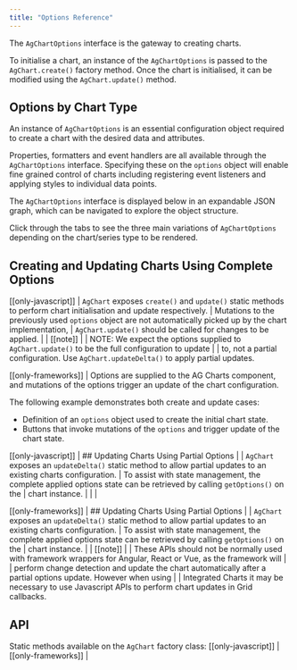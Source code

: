 ```yaml
---
title: "Options Reference"
---
```


The `AgChartOptions` interface is the gateway to creating charts.

To initialise a chart, an instance of the `AgChartOptions` is passed to the `AgChart.create()` factory method. Once the chart is initialised, it can be modified using the `AgChart.update()` method.

## Options by Chart Type

An instance of `AgChartOptions` is an essential configuration object required to create a chart with the desired data and attributes.

Properties, formatters and event handlers are all available through the `AgChartOptions` interface. Specifying these on the `options` object will enable fine grained control of charts including registering event listeners and applying styles to individual data points.

The `AgChartOptions` interface is displayed below in an expandable JSON graph, which can be navigated to explore the object structure.

Click through the tabs to see the three main variations of `AgChartOptions` depending on the chart/series type to be rendered.

<tabs>
    <expandable-snippet label="Cartesian" interfaceName='AgCartesianChartOptions' overrideSrc="charts-api/api.json" breadcrumbs='["options"]' config='{ "lookupRoot": "charts-api" }'></expandable-snippet>
    <expandable-snippet label="Polar" interfaceName='AgPolarChartOptions' overrideSrc="charts-api/api.json" breadcrumbs='["options"]' config='{ "lookupRoot": "charts-api" }'></expandable-snippet>
    <expandable-snippet label="Hierarchy" interfaceName='AgHierarchyChartOptions' overrideSrc="charts-api/api.json" breadcrumbs='["options"]' config='{ "lookupRoot": "charts-api" }'></expandable-snippet>
</tabs>

## Creating and Updating Charts Using Complete Options

[[only-javascript]]
| `AgChart` exposes `create()` and `update()` static methods to perform chart initialisation and update respectively.
| Mutations to the previously used `options` object are not automatically picked up by the chart implementation,
| `AgChart.update()` should be called for changes to be applied.
|
| [[note]]
| | NOTE: We expect the options supplied to `AgChart.update()` to be the full configuration to update
| | to, not a partial configuration. Use `AgChart.updateDelta()` to apply partial updates.

[[only-frameworks]]
| Options are supplied to the AG Charts component, and mutations of the options trigger an update of the chart configuration.

The following example demonstrates both create and update cases:
- Definition of an `options` object used to create the initial chart state.
- Buttons that invoke mutations of the `options` and trigger update of the chart state.

<chart-example title='Create and Update with AgChartOptions' name='create-update' type='generated'></chart-example>

[[only-javascript]]
| ## Updating Charts Using Partial Options
|
| `AgChart` exposes an `updateDelta()` static method to allow partial updates to an existing charts configuration.
| To assist with state management, the complete applied options state can be retrieved by calling `getOptions()` on the
| chart instance.
|
| <chart-example title='Update with Partial AgChartOptions' name='update-partial' type='typescript'></chart-example>
|

[[only-frameworks]]
| ## Updating Charts Using Partial Options
|
| `AgChart` exposes an `updateDelta()` static method to allow partial updates to an existing charts configuration.
| To assist with state management, the complete applied options state can be retrieved by calling `getOptions()` on the
| chart instance.
|
| [[note]]
| | These APIs should not be normally used with framework wrappers for Angular, React or Vue, as the framework will
| | perform change detection and update the chart automatically after a partial options update. However when using
| | Integrated Charts it may be necessary to use Javascript APIs to perform chart updates in Grid callbacks.

## API
Static methods available on the `AgChart` factory class:
[[only-javascript]]
| <api-documentation source='charts-api/doc-interfaces.AUTO.json' section="AgChart" config='{ "showSnippets": false, "lookupRoot": "charts-api" }'></api-documentation>
[[only-frameworks]]
| <api-documentation source='charts-api/doc-interfaces.AUTO.json' section="AgChart" names='["updateDelta"]' config='{ "showSnippets": false, "lookupRoot": "charts-api" }'></api-documentation>
<interface-documentation interfaceName='AgChartInstance' config='{ "showSnippets": false, "lookupRoot": "charts-api" }'></interface-documentation>

